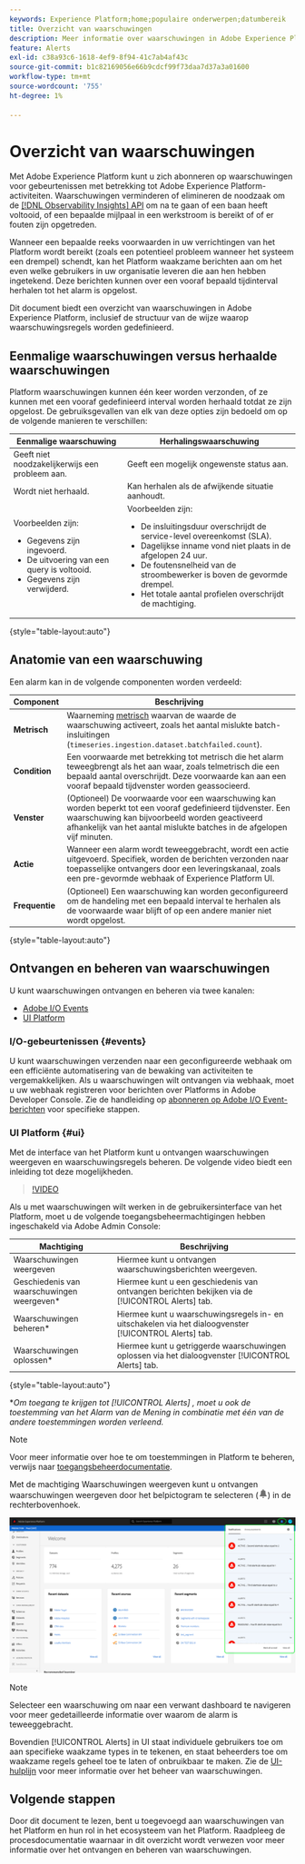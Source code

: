 ```yaml
---
keywords: Experience Platform;home;populaire onderwerpen;datumbereik
title: Overzicht van waarschuwingen
description: Meer informatie over waarschuwingen in Adobe Experience Platform, waaronder de structuur van de definitie van waarschuwingsregels.
feature: Alerts
exl-id: c38a93c6-1618-4ef9-8f94-41c7ab4af43c
source-git-commit: b1c82169056e66b9cdcf99f73daa7d37a3a01600
workflow-type: tm+mt
source-wordcount: '755'
ht-degree: 1%

---
```


# Overzicht van waarschuwingen

Met Adobe Experience Platform kunt u zich abonneren op waarschuwingen voor gebeurtenissen met betrekking tot Adobe Experience Platform-activiteiten. Waarschuwingen verminderen of elimineren de noodzaak om de [[!DNL Observability Insights] API](../api/overview.md) om na te gaan of een baan heeft voltooid, of een bepaalde mijlpaal in een werkstroom is bereikt of of er fouten zijn opgetreden.

Wanneer een bepaalde reeks voorwaarden in uw verrichtingen van het Platform wordt bereikt (zoals een potentieel probleem wanneer het systeem een drempel) schendt, kan het Platform waakzame berichten aan om het even welke gebruikers in uw organisatie leveren die aan hen hebben ingetekend. Deze berichten kunnen over een vooraf bepaald tijdinterval herhalen tot het alarm is opgelost.

Dit document biedt een overzicht van waarschuwingen in Adobe Experience Platform, inclusief de structuur van de wijze waarop waarschuwingsregels worden gedefinieerd.

## Eenmalige waarschuwingen versus herhaalde waarschuwingen

Platform waarschuwingen kunnen één keer worden verzonden, of ze kunnen met een vooraf gedefinieerd interval worden herhaald totdat ze zijn opgelost. De gebruiksgevallen van elk van deze opties zijn bedoeld om op de volgende manieren te verschillen:

| Eenmalige waarschuwing | Herhalingswaarschuwing |
| --- | --- |
| Geeft niet noodzakelijkerwijs een probleem aan. | Geeft een mogelijk ongewenste status aan. |
| Wordt niet herhaald. | Kan herhalen als de afwijkende situatie aanhoudt. |
| Voorbeelden zijn:<ul><li>Gegevens zijn ingevoerd.</li><li>De uitvoering van een query is voltooid.</li><li>Gegevens zijn verwijderd.</li></ul> | Voorbeelden zijn:<ul><li>De insluitingsduur overschrijdt de service-level overeenkomst (SLA).</li><li>Dagelijkse inname vond niet plaats in de afgelopen 24 uur.</li><li>De foutensnelheid van de stroombewerker is boven de gevormde drempel.</li><li>Het totale aantal profielen overschrijdt de machtiging.</li></ul> |

{style=&quot;table-layout:auto&quot;}

## Anatomie van een waarschuwing

Een alarm kan in de volgende componenten worden verdeeld:

| Component | Beschrijving |
| --- | --- |
| **Metrisch** | Waarneming [metrisch](../api/metrics.md#available-metrics) waarvan de waarde de waarschuwing activeert, zoals het aantal mislukte batch-insluitingen (`timeseries.ingestion.dataset.batchfailed.count`). |
| **Condition** | Een voorwaarde met betrekking tot metrisch die het alarm teweegbrengt als het aan waar, zoals telmetrisch die een bepaald aantal overschrijdt. Deze voorwaarde kan aan een vooraf bepaald tijdvenster worden geassocieerd. |
| **Venster** | (Optioneel) De voorwaarde voor een waarschuwing kan worden beperkt tot een vooraf gedefinieerd tijdvenster. Een waarschuwing kan bijvoorbeeld worden geactiveerd afhankelijk van het aantal mislukte batches in de afgelopen vijf minuten. |
| **Actie** | Wanneer een alarm wordt teweeggebracht, wordt een actie uitgevoerd. Specifiek, worden de berichten verzonden naar toepasselijke ontvangers door een leveringskanaal, zoals een pre-gevormde webhaak of Experience Platform UI. |
| **Frequentie** | (Optioneel) Een waarschuwing kan worden geconfigureerd om de handeling met een bepaald interval te herhalen als de voorwaarde waar blijft of op een andere manier niet wordt opgelost. |

{style=&quot;table-layout:auto&quot;}

## Ontvangen en beheren van waarschuwingen

U kunt waarschuwingen ontvangen en beheren via twee kanalen:

* [Adobe I/O Events](#events)
* [UI Platform](#ui)

### I/O-gebeurtenissen {#events}

U kunt waarschuwingen verzenden naar een geconfigureerde webhaak om een efficiënte automatisering van de bewaking van activiteiten te vergemakkelijken. Als u waarschuwingen wilt ontvangen via webhaak, moet u uw webhaak registreren voor berichten over Platforms in Adobe Developer Console. Zie de handleiding op [abonneren op Adobe I/O Event-berichten](./subscribe.md) voor specifieke stappen.

### UI Platform {#ui}

Met de interface van het Platform kunt u ontvangen waarschuwingen weergeven en waarschuwingsregels beheren. De volgende video biedt een inleiding tot deze mogelijkheden.

>[!VIDEO](https://video.tv.adobe.com/v/336218?quality=12&learn=on)

Als u met waarschuwingen wilt werken in de gebruikersinterface van het Platform, moet u de volgende toegangsbeheermachtigingen hebben ingeschakeld via Adobe Admin Console:

| Machtiging | Beschrijving |
| --- | --- |
| Waarschuwingen weergeven | Hiermee kunt u ontvangen waarschuwingsberichten weergeven. |
| Geschiedenis van waarschuwingen weergeven* | Hiermee kunt u een geschiedenis van ontvangen berichten bekijken via de [!UICONTROL Alerts] tab. |
| Waarschuwingen beheren* | Hiermee kunt u waarschuwingsregels in- en uitschakelen via het dialoogvenster [!UICONTROL Alerts] tab. |
| Waarschuwingen oplossen* | Hiermee kunt u getriggerde waarschuwingen oplossen via het dialoogvenster [!UICONTROL Alerts] tab. |

{style=&quot;table-layout:auto&quot;}

**Om toegang te krijgen tot [!UICONTROL Alerts] , moet u ook de toestemming van het Alarm van de Mening in combinatie met één van de andere toestemmingen worden verleend.*

>[!NOTE]
>
>Voor meer informatie over hoe te om toestemmingen in Platform te beheren, verwijs naar [toegangsbeheerdocumentatie](../../access-control/ui/overview.md).

Met de machtiging Waarschuwingen weergeven kunt u ontvangen waarschuwingen weergeven door het belpictogram te selecteren (![Bell Icon](../images/alerts/overview/icon.png)) in de rechterbovenhoek.

![](../images/alerts/overview/ui.png)

>[!NOTE]
>
> Selecteer een waarschuwing om naar een verwant dashboard te navigeren voor meer gedetailleerde informatie over waarom de alarm is teweeggebracht.

Bovendien [!UICONTROL Alerts] in UI staat individuele gebruikers toe om aan specifieke waakzame types in te tekenen, en staat beheerders toe om waakzame regels geheel toe te laten of onbruikbaar te maken. Zie de [UI-hulplijn](./ui.md) voor meer informatie over het beheer van waarschuwingen.

## Volgende stappen

Door dit document te lezen, bent u toegevoegd aan waarschuwingen van het Platform en hun rol in het ecosysteem van het Platform. Raadpleeg de procesdocumentatie waarnaar in dit overzicht wordt verwezen voor meer informatie over het ontvangen en beheren van waarschuwingen.
